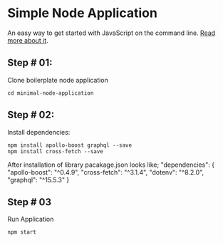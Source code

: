 # Simple Node Application

An easy way to get started with JavaScript on the command line. [Read more about it](https://www.robinwieruch.de/minimal-node-js-babel-setup).


## Step # 01:
Clone boilerplate node application
```git clone https://github.com/rwieruch/minimal-node-application.git
cd minimal-node-application
```

## Step # 02:
Install dependencies:
```
npm install apollo-boost graphql --save
npm install cross-fetch --save
```

After installation of library pacakage.json looks like;
"dependencies": {
    "apollo-boost": "^0.4.9",
    "cross-fetch": "^3.1.4",
    "dotenv": "^8.2.0",
    "graphql": "^15.5.3"
}

## Step # 03
Run Application 
```
npm start
```